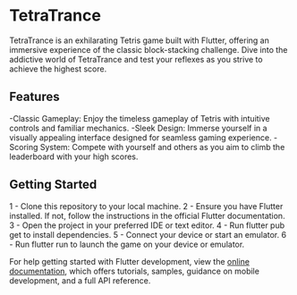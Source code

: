 # TetraTrance

TetraTrance is an exhilarating Tetris game built with Flutter, offering an immersive experience of the classic block-stacking challenge. Dive into the addictive world of TetraTrance and test your reflexes as you strive to achieve the highest score.

## Features

-Classic Gameplay: Enjoy the timeless gameplay of Tetris with intuitive controls and familiar mechanics.
-Sleek Design: Immerse yourself in a visually appealing interface designed for seamless gaming experience.
-Scoring System: Compete with yourself and others as you aim to climb the leaderboard with your high scores.

## Getting Started
1 - Clone this repository to your local machine.
2 - Ensure you have Flutter installed. If not, follow the instructions in the official Flutter documentation.
3 - Open the project in your preferred IDE or text editor.
4 - Run flutter pub get to install dependencies.
5 - Connect your device or start an emulator.
6 - Run flutter run to launch the game on your device or emulator.

For help getting started with Flutter development, view the
[online documentation](https://docs.flutter.dev/), which offers tutorials,
samples, guidance on mobile development, and a full API reference.
